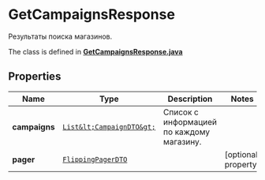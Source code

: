 

# GetCampaignsResponse

Результаты поиска магазинов.

The class is defined in **[GetCampaignsResponse.java](../../src/main/java/org/openapitools/model/GetCampaignsResponse.java)**

## Properties

Name | Type | Description | Notes
------------ | ------------- | ------------- | -------------
**campaigns** | [`List&lt;CampaignDTO&gt;`](CampaignDTO.md) | Список с информацией по каждому магазину. | 
**pager** | [`FlippingPagerDTO`](FlippingPagerDTO.md) |  |  [optional property]




